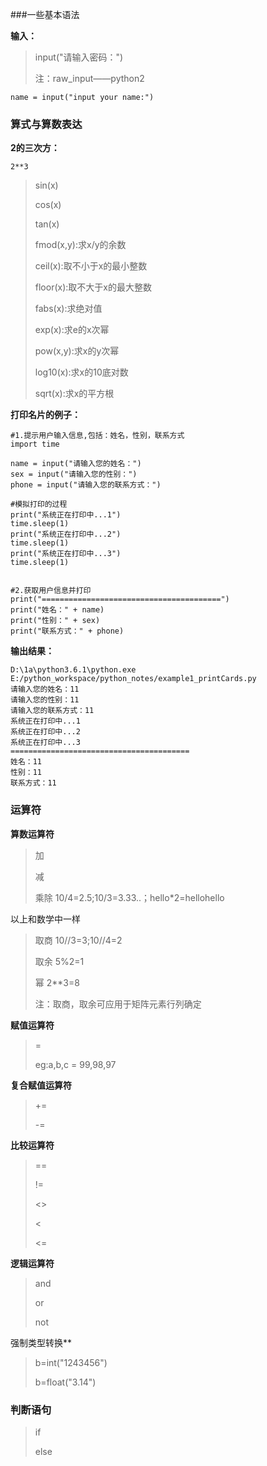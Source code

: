 ###一些基本语法

**输入：**

> input("请输入密码：")
>
> 注：raw_input——python2

~~~
name = input("input your name:")
~~~

### 算式与算数表达

**2的三次方：**

~~~
2**3
~~~

> sin(x)
>
> cos(x)
>
> tan(x)
>
> fmod(x,y):求x/y的余数
>
> ceil(x):取不小于x的最小整数
>
> floor(x):取不大于x的最大整数
>
> fabs(x):求绝对值
>
> exp(x):求e的x次幂
>
> pow(x,y):求x的y次幂
>
> log10(x):求x的10底对数
>
> sqrt(x):求x的平方根

**打印名片的例子：**

~~~
#1.提示用户输入信息,包括：姓名，性别，联系方式
import time

name = input("请输入您的姓名：")
sex = input("请输入您的性别：")
phone = input("请输入您的联系方式：")

#模拟打印的过程
print("系统正在打印中...1")
time.sleep(1)
print("系统正在打印中...2")
time.sleep(1)
print("系统正在打印中...3")
time.sleep(1)


#2.获取用户信息并打印
print("========================================")
print("姓名：" + name)
print("性别：" + sex)
print("联系方式：" + phone)
~~~

**输出结果：**

~~~
D:\1a\python3.6.1\python.exe E:/python_workspace/python_notes/example1_printCards.py
请输入您的姓名：11
请输入您的性别：11
请输入您的联系方式：11
系统正在打印中...1
系统正在打印中...2
系统正在打印中...3
========================================
姓名：11
性别：11
联系方式：11
~~~

### 运算符

**算数运算符**

> 加
>
> 减
>
> 乘除 10/4=2.5;10/3=3.33..；hello*2=hellohello

以上和数学中一样

> 取商 10//3=3;10//4=2
>
> 取余  5%2=1
>
> 幂  2**3=8
>
> 注：取商，取余可应用于矩阵元素行列确定

**赋值运算符**

> =
>
> eg:a,b,c = 99,98,97

**复合赋值运算符** 

> +=
>
> -=

**比较运算符**

>==
>
>!=
>
><>
>
><
>
><=

**逻辑运算符**

> and
>
> or
>
> not

强制类型转换**

> b=int("1243456")
>
> b=float("3.14")

### 判断语句

> if
>
> else








